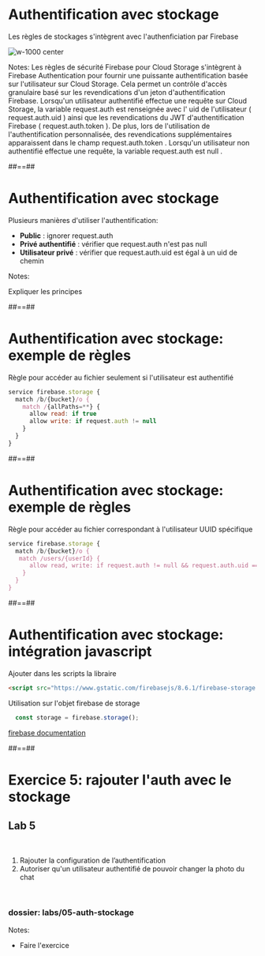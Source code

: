 # Authentification avec stockage

Les règles de stockages s'intègrent avec l'authenficiation par Firebase

![w-1000 center](./assets/images/schema_stockage_auth.png)

Notes:
Les règles de sécurité Firebase pour Cloud Storage s'intègrent à Firebase Authentication pour fournir une puissante authentification basée sur l'utilisateur sur Cloud Storage. Cela permet un contrôle d'accès granulaire basé sur les revendications d'un jeton d'authentification Firebase.
Lorsqu'un utilisateur authentifié effectue une requête sur Cloud Storage, la variable request.auth est renseignée avec l' uid de l'utilisateur ( request.auth.uid ) ainsi que les revendications du JWT d'authentification Firebase ( request.auth.token ).
De plus, lors de l'utilisation de l'authentification personnalisée, des revendications supplémentaires apparaissent dans le champ request.auth.token .
Lorsqu'un utilisateur non authentifié effectue une requête, la variable request.auth est null .

##==##

# Authentification avec stockage

Plusieurs manières d'utiliser l'authentification:

* **Public** : ignorer request.auth
* **Privé authentifié** : vérifier que request.auth n'est pas null
* **Utilisateur privé** : vérifier que request.auth.uid est égal à un uid de chemin

Notes:

Expliquer les principes

##==##
<!-- .slide: class="with-code consolas" -->

# Authentification avec stockage: exemple de règles

Règle pour accéder au fichier seulement si l'utilisateur est authentifié

```js
service firebase.storage {
  match /b/{bucket}/o {
    match /{allPaths=**} {
      allow read: if true
      allow write: if request.auth != null 
    }
  }
}
```

##==##
<!-- .slide: class="with-code consolas" -->

# Authentification avec stockage: exemple de règles

Règle pour accéder au fichier correspondant à l'utilisateur UUID spécifique

```js
service firebase.storage {
  match /b/{bucket}/o {
   match /users/{userId} {
      allow read, write: if request.auth != null && request.auth.uid == userId;
    }
  }
}
```

##==##

# Authentification avec stockage: intégration javascript

Ajouter dans les scripts la libraire

```html
<script src="https://www.gstatic.com/firebasejs/8.6.1/firebase-storage.js"></script>
```

Utilisation sur l'objet firebase de storage
```js
  const storage = firebase.storage();
```

[firebase documentation](https://firebase.google.com/docs/storage/web/upload-files)
<!-- .element: class="credits" -->

##==##
<!-- .slide: class="exercice" -->

# Exercice 5: rajouter l'auth avec le stockage

## Lab 5

<br>

1. Rajouter la configuration de l’authentification
2. Autoriser qu'un utilisateur authentifié de pouvoir changer la photo du chat


<br>

### dossier: labs/05-auth-stockage

Notes:

- Faire l'exercice
